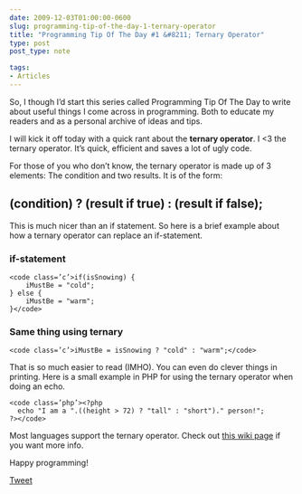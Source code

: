 ```yaml
---
date: 2009-12-03T01:00:00-0600
slug: programming-tip-of-the-day-1-ternary-operator
title: "Programming Tip Of The Day #1 &#8211; Ternary Operator"
type: post
post_type: note

tags:
- Articles
---
```

So, I though I’d start this series called Programming Tip Of The Day to write about useful things I come across in programming. Both to educate my readers and as a personal archive of ideas and tips.


I will kick it off today with a quick rant about the **ternary operator**. I <3 the ternary operator. It’s quick, efficient and saves a lot of ugly code.


For those of you who don’t know, the ternary operator is made up of 3 elements: The condition and two results. It is of the form:


## (condition) ? (result if true) : (result if false);


This is much nicer than an if statement. So here is a brief example about how a ternary operator can replace an if-statement.


### if-statement




```
<code class=’c’>if(isSnowing) {
    iMustBe = "cold";
} else {
    iMustBe = "warm";
}</code>
```


### Same thing using ternary




```
<code class=’c’>iMustBe = isSnowing ? "cold" : "warm";</code>
```


That is so much easier to read (IMHO). You can even do clever things in printing. Here is a small example in PHP for using the ternary operator when doing an echo.




```
<code class=’php’><?php
  echo "I am a ".((height > 72) ? "tall" : "short")." person!";
?></code>
```


Most languages support the ternary operator. Check out [this wiki page](http://en.wikipedia.org/wiki/Ternary_operation) if you want more info.


Happy programming!



[Tweet](http://twitter.com/share)


